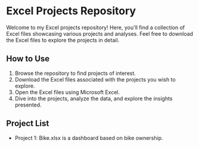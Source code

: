 # **Excel Projects Repository**

Welcome to my Excel projects repository! Here, you'll find a collection of Excel files showcasing various projects and analyses. Feel free to download the Excel files to explore the projects in detail.

## How to Use

1. Browse the repository to find projects of interest.
2. Download the Excel files associated with the projects you wish to explore.
3. Open the Excel files using Microsoft Excel.
4. Dive into the projects, analyze the data, and explore the insights presented.

## Project List

- Project 1: Bike.xlsx is a dashboard based on bike ownership.

